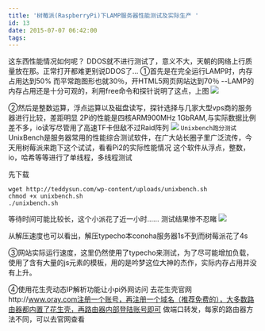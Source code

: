 ```yaml
---
title: '树莓派(RaspberryPi)下LAMP服务器性能测试及实际生产 '
id: 13
date: 2015-07-07 06:42:00
tags:
---
```


这东西性能情况如何呢？
DDOS就不进行测试了，意义不大，天朝的网络上行质量放在那。正常打开都难更别说DDOS了…
①首先是在完全运行LAMP时，内存占用达到50% 而平常跑图形也就30％，开HTML5网页网站达到70％ --LAMP的内存占用还是十分可观的，利用free命令和探针说明了这点，上图
![](/img/589964438.jpg)

②然后是整数运算，浮点运算以及磁盘读写，探针选择与几家大型vps商的服务器进行比较，差距明显
2Pi的性能是四核ARM900MHz 1GbRAM,与实际数据比例差不多，io读写尽管用了高速TF卡但敌不过Raid阵列
![](/img/4283589046.jpg)
`Unixbench跑分测试`
UnixBench是服务器常用的性能综合测试软件，在广大站长圈子里广泛流传，今天用树莓派来跑下这个试试，看看Pi2的实际性能情况
这个软件从浮点，整数，io，哈希等等进行了单线程，多线程测试
<!--more-->
先下载
```
wget http://teddysun.com/wp-content/uploads/unixbench.sh
chmod +x unixbench.sh
./unixbench.sh
```
等待时间可能比较长，这个小派花了近一小时……
测试结果惨不忍睹
![](/img/2156802286.jpg)

从解压速度也可以看出，解压typecho本conoha服务器1s不到而树莓派花了4s

③网站实际运行速度，这里仍然使用了typecho来测试，为了尽可能增加负载，使用了含有大量的js元素的模板，用的是吟梦这位大神的杰作，实际内存占用并没有上升。

④使用花生壳动态IP解析功能让小pi外网访问
去花生壳官网http://www.oray.com注册一个账号，再注册一个域名（推荐免费的），大多数路由器都内置了花生壳，再路由器内部登陆账号即可
做端口转发，每家的路由器方法不同，可以去官网查看
<!--more-->
